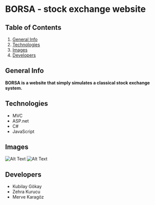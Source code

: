 # BORSA - stock exchange website
## Table of Contents
1. [General Info](#general-info)
2. [Technologies](#technologies)
3. [Images](#images)
4. [Developers](#developers)


## General Info
**BORSA is a website that simply simulates a classical stock exchange system.**


## Technologies
- MVC
- ASP.net
- C#
- JavaScript

## Images
 
![Alt Text](https://im.ezgif.com/tmp/ezgif-1-e576d4b69690.gif)
![Alt Text](https://im.ezgif.com/tmp/ezgif-1-ea0ca4e2ab21.gif)


## Developers
- Kubilay Gökay
- Zehra Kurucu
- Merve Karagöz

